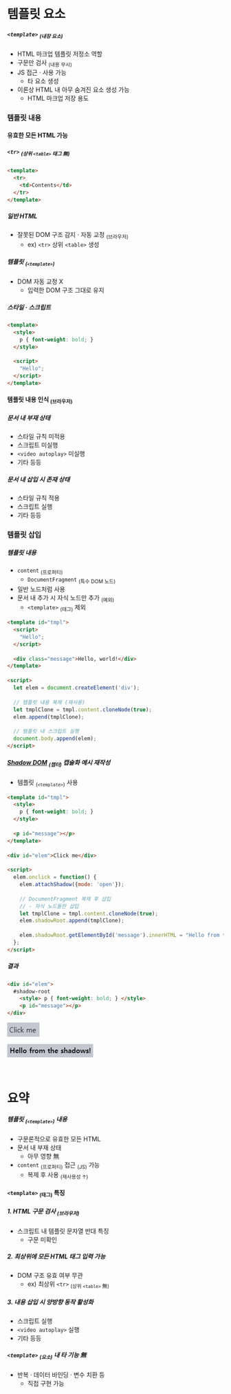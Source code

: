 템플릿 요소
====

##### `<template>` <sub>(내장 요소)</sub>
- HTML 마크업 템플릿 저정소 역할
- 구문만 검사 <sub>(내용 무시)</sub>
- JS 접근 · 사용 가능
  - 타 요소 생성
- 이론상 HTML 내 아무 숨겨진 요소 생성 가능
  - HTML 마크업 저장 용도

### 템플릿 내용

#### 유효한 모든 HTML 가능

##### `<tr>` <sub>(상위 `<table>` 태그 無)</sub>
```html
<template>
  <tr>
    <td>Contents</td>
  </tr>
</template>
```

##### 일반 HTML
- 잘못된 DOM 구조 감지 · 자동 교정 <sub>(브라우저)</sub>
  - ex\) `<tr>` 상위 `<table>` 생성

##### 템플릿 <sub>(`<template>`)</sub>
- DOM 자동 교정 X
  - 입력한 DOM 구조 그대로 유지

##### 스타일 · 스크립트
```html
<template>
  <style>
    p { font-weight: bold; }
  </style>

  <script>
    "Hello";
  </script>
</template>
```

#### 템플릿 내용 인식 <sub>(브라우저)</sub>

##### 문서 내 부재 상태
- 스타일 규칙 미적용
- 스크립트 미실행
- `<video autoplay>` 미실행
- 기타 등등

##### 문서 내 삽입 시 존재 상태
- 스타일 규칙 적용
- 스크립트 실행
- 기타 등등

### 템플릿 삽입

##### 템플릿 내용
- `content` <sub>(프로퍼티)</sub>
  - `DocumentFragment` <sub>(특수 DOM 노드)</sub>
- 일반 노드처럼 사용
- 문서 내 추가 시 자식 노드만 추가 <sub>(예외)</sub>
  - `<template>` <sub>(태그)</sub> 제외
```html
<template id="tmpl">
  <script>
    "Hello";
  </script>

  <div class="message">Hello, world!</div>
</template>

<script>
  let elem = document.createElement('div');

  // 템플릿 내용 복제 (재사용)
  let tmplClone = tmpl.content.cloneNode(true);
  elem.append(tmplClone);

  // 템플릿 내 스크립트 실행
  document.body.append(elem);
</script>
```

##### [Shadow DOM](./03.%20Shadow%20DOM.md) <sub>(챕터)</sub> 캡슐화 예시 재작성
- 템플릿 <sub>(`<template>`)</sub> 사용
```html
<template id="tmpl">
  <style>
    p { font-weight: bold; }
  </style>

  <p id="message"></p>
</template>

<div id="elem">Click me</div>

<script>
  elem.onclick = function() {
    elem.attachShadow({mode: 'open'});

    // DocumentFragment 복제 후 삽입
    // - 자식 노드들만 삽입
    let tmplClone = tmpl.content.cloneNode(true);
    elem.shadowRoot.append(tmplClone);

    elem.shadowRoot.getElementById('message').innerHTML = "Hello from the shadows!";
  };
</script>
```

##### 결과
```html
<div id="elem">
  #shadow-root
    <style> p { font-weight: bold; } </style>
    <p id="message"></p>
</div>
```

![inserting-template-1](../../images/03/06/04/inserting-template-1.png)

![inserting-template-2](../../images/03/06/04/inserting-template-2.png)

<br />

요약
====

##### 템플릿 <sub>(`<template>`)</sub> 내용
- 구문론적으로 유효한 모든 HTML
- 문서 내 부재 상태
  - 아무 영향 無
- `content` <sub>(프로퍼티)</sub> 접근 <sub>(JS)</sub> 가능
  - 복제 후 사용 <sub>(재사용성 ↑)</sub>

#### `<template>` <sub>(태그)</sub> 특징

##### 1. HTML 구문 검사 <sub>(브라우저)</sub>
- 스크립트 내 템플릿 문자열 반대 특징
  - 구문 미확인

##### 2. 최상위에 모든 HTML 태그 입력 가능
- DOM 구조 유효 여부 무관
  - ex\) 최상위 `<tr>` <sub>(상위 `<table>` 無)</sub>

##### 3. 내용 삽입 시 양방향 동작 활성화
- 스크립트 실행
- `<video autoplay>` 실행
- 기타 등등

##### `<template>` <sub>(요소)</sub> 내 타 기능 無
- 반복 · 데이터 바인딩 · 변수 치환 등
  - 직접 구현 가능
